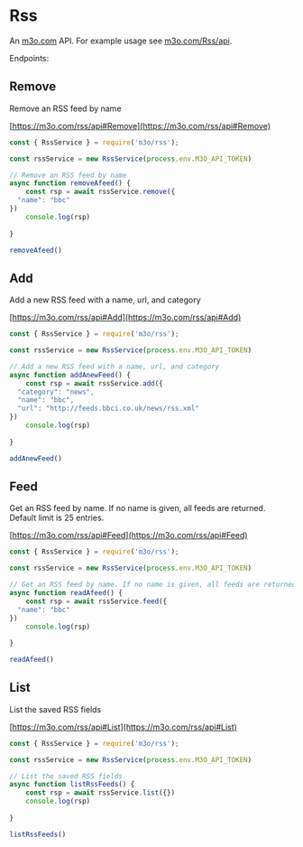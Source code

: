 # Rss

An [m3o.com](https://m3o.com) API. For example usage see [m3o.com/Rss/api](https://m3o.com/Rss/api).

Endpoints:

## Remove

Remove an RSS feed by name


[https://m3o.com/rss/api#Remove](https://m3o.com/rss/api#Remove)

```js
const { RssService } = require('m3o/rss');

const rssService = new RssService(process.env.M3O_API_TOKEN)

// Remove an RSS feed by name
async function removeAfeed() {
	const rsp = await rssService.remove({
  "name": "bbc"
})
	console.log(rsp)
	
}

removeAfeed()
```
## Add

Add a new RSS feed with a name, url, and category


[https://m3o.com/rss/api#Add](https://m3o.com/rss/api#Add)

```js
const { RssService } = require('m3o/rss');

const rssService = new RssService(process.env.M3O_API_TOKEN)

// Add a new RSS feed with a name, url, and category
async function addAnewFeed() {
	const rsp = await rssService.add({
  "category": "news",
  "name": "bbc",
  "url": "http://feeds.bbci.co.uk/news/rss.xml"
})
	console.log(rsp)
	
}

addAnewFeed()
```
## Feed

Get an RSS feed by name. If no name is given, all feeds are returned. Default limit is 25 entries.


[https://m3o.com/rss/api#Feed](https://m3o.com/rss/api#Feed)

```js
const { RssService } = require('m3o/rss');

const rssService = new RssService(process.env.M3O_API_TOKEN)

// Get an RSS feed by name. If no name is given, all feeds are returned. Default limit is 25 entries.
async function readAfeed() {
	const rsp = await rssService.feed({
  "name": "bbc"
})
	console.log(rsp)
	
}

readAfeed()
```
## List

List the saved RSS fields


[https://m3o.com/rss/api#List](https://m3o.com/rss/api#List)

```js
const { RssService } = require('m3o/rss');

const rssService = new RssService(process.env.M3O_API_TOKEN)

// List the saved RSS fields
async function listRssFeeds() {
	const rsp = await rssService.list({})
	console.log(rsp)
	
}

listRssFeeds()
```
